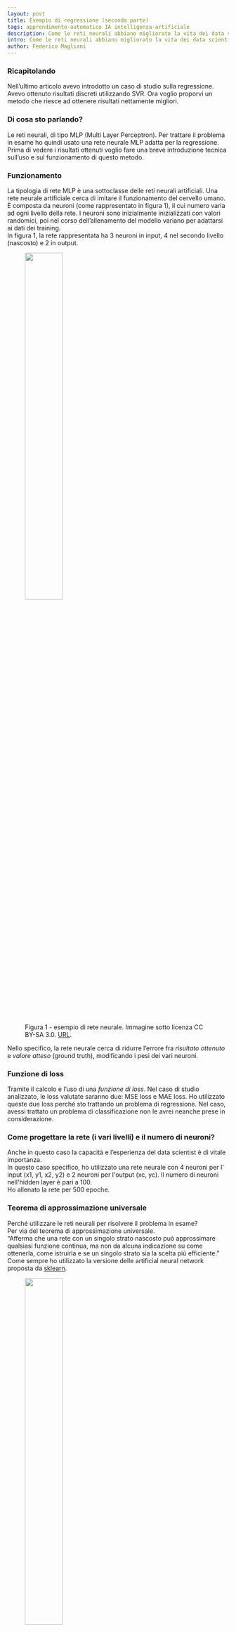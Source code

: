 ```yaml
---
layout: post
title: Esempio di regressione (seconda parte)
tags: apprendimento-automatico IA intelligenza-artificiale
description: Come le reti neurali abbiano migliorato la vita dei data scientist
intro: Come le reti neurali abbiano migliorato la vita dei data scientist
author: Federico Magliani
---
```


<script async src="https://www.googletagmanager.com/gtag/js?id=G-DKE7V23TS7"></script>
<script>
  window.dataLayer = window.dataLayer || [];
  function gtag(){dataLayer.push(arguments);}
  gtag('js', new Date());

  gtag('config', 'G-DKE7V23TS7');
</script>

### Ricapitolando
Nell’ultimo articolo avevo introdotto un caso di studio sulla regressione. 
Avevo ottenuto risultati discreti utilizzando SVR. 
Ora voglio proporvi un metodo che riesce ad ottenere risultati nettamente migliori.

### Di cosa sto parlando?

Le reti neurali, di tipo MLP (Multi Layer Perceptron).
Per trattare il problema in esame ho quindi usato una rete neurale MLP adatta per la regressione.
<br>
Prima di vedere i risultati ottenuti voglio fare una breve introduzione tecnica sull’uso e sul funzionamento di questo metodo.

### Funzionamento

La tipologia di rete MLP è una sottoclasse delle reti neurali artificiali.
Una rete neurale artificiale cerca di imitare il funzionamento del cervello umano.
È composta da neuroni (come rappresentato in figura 1), il cui numero varia ad ogni livello della rete. 
I neuroni sono inizialmente inizializzati con valori randomici, poi nel corso dell’allenamento del modello variano per adattarsi ai dati dei training.
<br>
In figura 1, la rete rappresentata ha 3 neuroni in input, 4 nel secondo livello (nascosto) e 2 in output.

<figure>
<img src='http://fmaglia.github.io/assets/images/nn.png' style="width:45%">
  <figcaption>Figura 1 - esempio di rete neurale. 
Immagine sotto licenza CC BY-SA 3.0. <a href='https://commons.wikimedia.org/wiki/File:Artificial_neural_network.svg' target='_blank'>URL</a>. </figcaption>
</figure>

Nello specifico, la rete neurale cerca di ridurre l’errore fra *risultato ottenuto* e *valore atteso* (ground truth), modificando i pesi dei vari neuroni.

### Funzione di loss 

Tramite il calcolo e l’uso di una _funzione di loss_.
Nel caso di studio analizzato, le loss valutate saranno due: MSE loss e MAE loss.
Ho utilizzato queste due loss perché sto trattando un problema di regressione. Nel caso, avessi trattato un problema di classificazione non le avrei neanche prese in considerazione.

### Come progettare la rete (i vari livelli) e il numero di neuroni?

Anche in questo caso la capacità e l’esperienza del data scientist è di vitale importanza.
<br>In questo caso specifico, ho utilizzato una rete neurale con 4 neuroni per l' input (x1, y1, x2, y2) e 2 neuroni per l'output (xc, yc).
Il numero di neuroni nell'hidden layer è pari a 100.
<br>Ho allenato la rete per 500 epoche.

### Teorema di approssimazione universale

Perché utilizzare le reti neurali per risolvere il problema in esame?
<br>Per via del teorema di approssimazione universale.
<br>“Afferma che una rete con un singolo strato nascosto può approssimare qualsiasi funzione continua, ma non da alcuna indicazione su come ottenerla, come istruirla e se un singolo strato sia la scelta più efficiente.”
<br>
Come sempre ho utilizzato la versione delle artificial neural network proposta da <a href='https://scikit-learn.org/stable/modules/generated/sklearn.neural_network.MLPRegressor.html' target='_blank'>sklearn</a>.

<figure>
<img src='http://fmaglia.github.io/assets/images/test_NN.gif' style="width:45%">
  <figcaption>Figura 2 - immagini del test set. Il punto blu rappresenta il centro del quadrato calcolato tramite la formula del punto medio, mentre il punto verde rappresenta il risultato predetto dalla rete neurale. </figcaption>
</figure>



### Risultati

<img src='http://fmaglia.github.io/assets/images/table5.png' style="width:60%">

Visto? Risultati decisamente interessanti! La rete è riuscita ad imparare a predire correttamente nelle varie situazioni il punto centrale del quadrato.
<br>Come mai, utilizzando le reti neurali, MSE è minore di MAE? 
<br>Essendo le discrepanze molto piccole (minori di 1), il quadrato di questo valore sarà ancora più piccolo.


[Homepage](../../../index)
 
<div style='border:1px solid white'>
  <table><tr><td style='width:30%'><img src='http://magliani.altervista.org/images/office_round.png' style='width:35%'> 
    <br><b>Federico Magliani</b>
  <td>Sono appassionato di Intelligenza Artificiale e nel 2020 ho ricevuto il Ph.D. in Visione Artificiale presso l'Università degli Studi di Parma.
  <br>Se vuoi ricevere maggiori informazioni sull'articolo o sui progetti che sto svolgendo visita il mio <a href='http://magliani.altervista.org' target='_blank'>sito web</a>.
    
<a href="https://www.iubenda.com/privacy-policy/15191098" class="iubenda-white iubenda-noiframe iubenda-embed iubenda-noiframe " title="Privacy Policy ">Privacy Policy</a><script type="text/javascript">(function (w,d) {var loader = function () {var s = d.createElement("script"), tag = d.getElementsByTagName("script")[0]; s.src="https://cdn.iubenda.com/iubenda.js"; tag.parentNode.insertBefore(s,tag);}; if(w.addEventListener){w.addEventListener("load", loader, false);}else if(w.attachEvent){w.attachEvent("onload", loader);}else{w.onload = loader;}})(window, document);</script>
